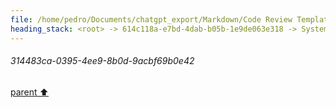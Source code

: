 ```yaml
---
file: /home/pedro/Documents/chatgpt_export/Markdown/Code Review Template Design.md
heading_stack: <root> -> 614c118a-e7bd-4dab-b05b-1e9de063e318 -> System -> 3131d9ce-3bbd-484f-ad76-d940b1b89d05 -> System -> aaa24d68-b640-47f4-8003-0fff2fcafd6c -> User -> dcb6f63d-9e74-4323-881a-676a66b09f52 -> Assistant -> Scope Definition -> Review Objective -> Ethical Guidelines -> Complexity -> Critical Sections -> Technical Depth -> Commentary and Rationale -> Code Smells and Anti-Patterns -> Suggested Improvements -> Test Coverage -> Concurrency and Performance -> Documentation -> aaa2cc11-bb55-4eb7-bac2-4a51c5c7fc26 -> User -> 6639f3ab-d612-4912-927a-c881ce116081 -> Assistant -> Structure and Formatting -> Content -> Interactivity -> Extensibility -> Usability -> Automation -> aaa20e00-6513-49de-97df-f6bf9c8c06c3 -> User -> 6ff1f292-044b-45be-997d-fd21ad691520 -> Assistant -> aaa299f2-2551-4084-8942-2f8df78204a5 -> User -> e0518dbf-f701-4180-98ce-d9545c7e087a -> Assistant -> aaa21371-7723-428e-b458-648552fa5e23 -> User -> f7a493ff-26df-4622-b69c-5cbe7de1042c -> Assistant -> aaa2456c-c3a5-42d2-821c-78656e0132eb -> User -> bf846e8e-cdd9-47db-b5f9-59059d933354 -> Assistant -> aaa2619d-0d4b-4eef-addf-d1d055249fa8 -> User -> 7307c40b-0515-4e4a-85ad-4f00a09a9ac8 -> Assistant -> Flexibility -> Structure -> Guidance for the Model -> Brevity and Depth -> Functionality and Bug Detection -> Example Template Structure -> aaa2cc05-65f0-485a-a0aa-e03c2683acff -> User -> 314483ca-0395-4ee9-8b0d-9acbf69b0e42
---
```

###### 314483ca-0395-4ee9-8b0d-9acbf69b0e42
[parent ⬆️](#aaa2cc05-65f0-485a-a0aa-e03c2683acff)
